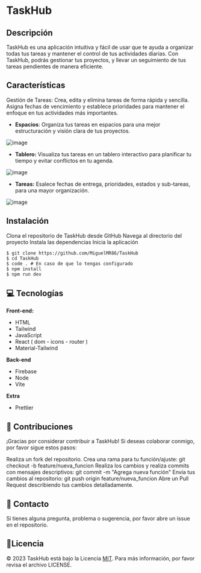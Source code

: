 # TaskHub 
## Descripción
TaskHub es una aplicación intuitiva y fácil de usar que te ayuda a organizar todas tus tareas y mantener el control de tus actividades diarias. Con TaskHub, podrás gestionar tus proyectos, y llevar un seguimiento de tus tareas pendientes de manera eficiente. 

## Características
Gestión de Tareas: Crea, edita y elimina tareas de forma rápida y sencilla. Asigna fechas de vencimiento y establece prioridades para mantener el enfoque en tus actividades más importantes.

- **Espacios**: Organiza tus tareas en espacios para una mejor estructuración y visión clara de tus proyectos.

![image](https://github.com/MiguelMR86/TaskHub/assets/90867675/239665aa-a753-48b3-9220-a8b680cb4e6a)

- **Tablero:** Visualiza tus tareas en un tablero interactivo para planificar tu tiempo y evitar conflictos en tu agenda.

![image](https://github.com/MiguelMR86/TaskHub/assets/90867675/1ce65a82-a1b8-464b-97e8-71642ba91204)

- **Tareas:** Esalece fechas de entrega, prioridades, estados y sub-tareas, para una mayor organización.

![image](https://github.com/MiguelMR86/TaskHub/assets/90867675/646e2fe8-5e2d-4705-b251-96bb9834831c)

## Instalación
Clona el repositorio de TaskHub desde GitHub
Navega al directorio del proyecto
Instala las dependencias
Inicia la aplicación

```shell
$ git clone https://github.com/MiguelMR86/TaskHub
$ cd TaskHub
$ code . # En caso de que lo tengas configurado
$ npm install
$ npm run dev
```
## 💻 Tecnologías
**Front-end:**
* HTML
* Tailwind
* JavaScript
* React ( dom - icons - router )
* Material-Tailwind

**Back-end**
* Firebase
* Node
* Vite

**Extra**
* Prettier

## 🤝 Contribuciones
¡Gracias por considerar contribuir a TaskHub! Si deseas colaborar conmigo, por favor sigue estos pasos:

Realiza un fork del repositorio.
Crea una rama para tu función/ajuste: git checkout -b feature/nueva_funcion
Realiza los cambios y realiza commits con mensajes descriptivos: git commit -m "Agrega nueva función"
Envía tus cambios al repositorio: git push origin feature/nueva_funcion
Abre un Pull Request describiendo tus cambios detalladamente.

## 📱 Contacto
Si tienes alguna pregunta, problema o sugerencia, por favor abre un issue en el repositorio.

## 📜Licencia 
© 2023 TaskHub está bajo la Licencia [MIT](https://choosealicense.com/licenses/mit/). Para más información, por favor revisa el archivo LICENSE.
